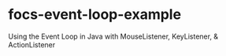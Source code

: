 # focs-event-loop-example
Using the Event Loop in Java with MouseListener, KeyListener, & ActionListener
